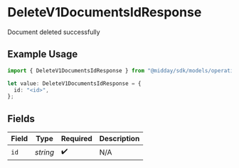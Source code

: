 # DeleteV1DocumentsIdResponse

Document deleted successfully

## Example Usage

```typescript
import { DeleteV1DocumentsIdResponse } from "@midday/sdk/models/operations";

let value: DeleteV1DocumentsIdResponse = {
  id: "<id>",
};
```

## Fields

| Field              | Type               | Required           | Description        |
| ------------------ | ------------------ | ------------------ | ------------------ |
| `id`               | *string*           | :heavy_check_mark: | N/A                |
